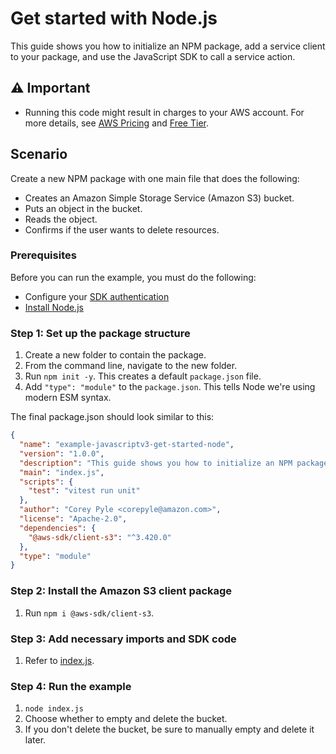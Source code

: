 # Get started with Node.js

This guide shows you how to initialize an NPM package, add a service client to your package, and use the JavaScript SDK to call a service action.

## ⚠ Important

- Running this code might result in charges to your AWS account. For more details, see [AWS Pricing](https://aws.amazon.com/pricing/?aws-products-pricing.sort-by=item.additionalFields.productNameLowercase&aws-products-pricing.sort-order=asc&awsf.Free%20Tier%20Type=*all&awsf.tech-category=*all) and [Free Tier](https://aws.amazon.com/free/?all-free-tier.sort-by=item.additionalFields.SortRank&all-free-tier.sort-order=asc&awsf.Free%20Tier%20Types=*all&awsf.Free%20Tier%20Categories=*all).

## Scenario

Create a new NPM package with one main file that does the following:

- Creates an Amazon Simple Storage Service (Amazon S3) bucket.
- Puts an object in the bucket.
- Reads the object.
- Confirms if the user wants to delete resources.

### Prerequisites

Before you can run the example, you must do the following:

- Configure your [SDK authentication](https://docs.aws.amazon.com/sdk-for-javascript/v3/developer-guide/getting-your-credentials.html)
- [Install Node.js](https://nodejs.org/en/download)

### Step 1: Set up the package structure

1. Create a new folder to contain the package.
2. From the command line, navigate to the new folder.
3. Run `npm init -y`. This creates a default `package.json` file.
4. Add `"type": "module"` to the `package.json`. This tells Node we're using modern ESM syntax.

The final package.json should look similar to this:

```json
{
  "name": "example-javascriptv3-get-started-node",
  "version": "1.0.0",
  "description": "This guide shows you how to initialize an NPM package, add a service client to your package, and use the JavaScript SDK to call a service action.",
  "main": "index.js",
  "scripts": {
    "test": "vitest run unit"
  },
  "author": "Corey Pyle <corepyle@amazon.com>",
  "license": "Apache-2.0",
  "dependencies": {
    "@aws-sdk/client-s3": "^3.420.0"
  },
  "type": "module"
}
```

### Step 2: Install the Amazon S3 client package

1. Run `npm i @aws-sdk/client-s3`.

### Step 3: Add necessary imports and SDK code

1. Refer to [index.js](./index.js).

### Step 4: Run the example

1. `node index.js`
2. Choose whether to empty and delete the bucket.
3. If you don't delete the bucket, be sure to manually empty and delete it later.
